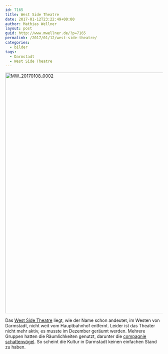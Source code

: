 ```yaml
---
id: 7165
title: West Side Theatre
date: 2017-01-12T23:22:49+00:00
author: Mathias Wellner
layout: post
guid: http://www.mwellner.de/?p=7165
permalink: /2017/01/12/west-side-theatre/
categories:
  - bilder
tags:
  - Darmstadt
  - West Side Theatre
---
```

<a data-flickr-embed="true"  href="https://www.flickr.com/photos/mwellner/32982747871/in/dateposted-public/" title="MW_20170108_0002">
  <img src="https://c1.staticflickr.com/3/2904/32982747871_64d8fe3505_b.jpg" width="1024" height="768" alt="MW_20170108_0002">
</a>
<script async src="//embedr.flickr.com/assets/client-code.js" charset="utf-8"></script>

Das <a href="http://westsidetheatre.de" target="_blank">West Side Theatre</a> liegt, wie der Name schon andeutet, im Westen von Darmstadt, nicht weit vom Hauptbahnhof entfernt. Leider ist das Theater nicht mehr aktiv, es musste im Dezember geräumt werden. Mehrere Gruppen hatten die Räumlichkeiten genutzt, darunter die <a href="http://www.compagnie-schattenvoegel.de/" target="_blank">compagnie schattenvögel</a>. So scheint die Kultur in Darmstadt keinen einfachen Stand zu haben.